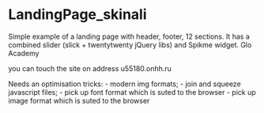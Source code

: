 # LandingPage_skinali

Simple example of a landing page with header, footer, 12 sections. It has a combined slider (slick + twentytwenty jQuery libs) and Spikme widget.
Glo Academy

you can touch the site on address u55180.onhh.ru


Needs an optimisation tricks:
    - modern img formats;
    - join and squeeze javascript files;
    - pick up font format which is suted to the browser
    - pick up image format which is suted to the browser
